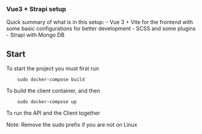 ### Vue3 + Strapi setup

Quick summary of what is in this setup:
	- Vue 3 + Vite for the frontend with some basic configurations for better development
    - SCSS and some plugins
    - Strapi with Mongo DB

## Start

To start the project you must first run 

```
    sudo docker-compose build
```

To build the client container, and then 

```
    sudo docker-compose up
```

To run the API and the Client together

Note: Remove the sudo prefix if you are not on Linux
